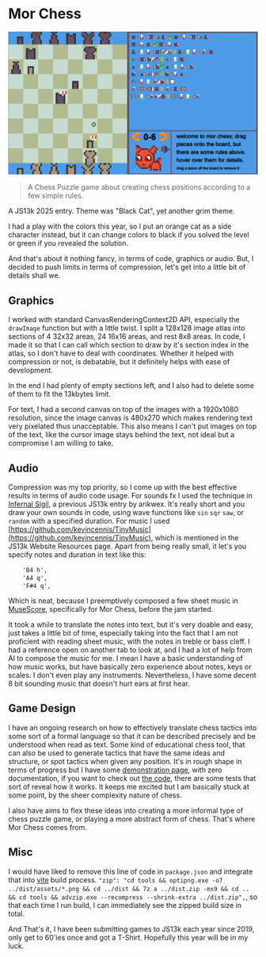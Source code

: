 # Mor Chess

![box-art](design/box-art.png)


> A Chess Puzzle game about creating chess positions according to a few simple rules. 

A JS13k 2025 entry. Theme was "Black Cat", yet another grim theme.

I had a play with the colors this year, so I put an orange cat as a side character instead, but it can change colors to black if you solved the level or green if you revealed the solution.

And that's about it nothing fancy, in terms of code, graphics or audio. But, I decided to push limits in terms of compression, let's get into a little bit of details shall we.


## Graphics

I worked with standard CanvasRenderingContext2D API, especially the `drawImage` function but with a little twist. I split a 128x128 image atlas into sections of 4 32x32 areas, 24 16x16 areas, and rest 8x8 areas. In code, I made it so that I can call which section to draw by it's section index in the atlas, so I don't have to deal with coordinates. Whether it helped with compression or not, is debatable, but it definitely helps with ease of development.

In the end I had plenty of empty sections left, and I also had to delete some of them to fit the 13kbytes limit.

For text, I had a second canvas on top of the images with a 1920x1080 resolution, since the image canvas is 480x270 which makes rendering text very pixelated thus unacceptable. This also means I can't put images on top of the text, like the cursor image stays behind the text, not ideal but a compromise I am willing to take.


## Audio

Compression was my top priority, so I come up with the best effective results in terms of audio code usage.
For sounds fx I used the technique in [Infernal Sigil](https://github.com/arikwex/infernal-sigil), a previous JS13k entry by arikwex. It's really short and you draw your own sounds in code, using wave functions like `sin` `sqr` `saw`, or `random` with a specified duration.
For music I used [https://github.com/kevincennis/TinyMusic](https://github.com/kevincennis/TinyMusic), which is mentioned in the JS13k Website Resources page. Apart from being really small, it let's you specify notes and duration in text like this:

```
    'B4 h',
    'A4 q',
    'F#4 q',
```

Which is neat, because I preemptively composed a few sheet music in [MuseScore](https://musescore.org), specifically for Mor Chess, before the jam started.

It took a while to translate the notes into text, but it's very doable and easy, just takes a little bit of time, especially taking into the fact that I am not proficient with reading sheet music, with the notes in treble or bass cleff. I had a reference open on another tab to look at, and I had a lot of help from AI to compose the music for me. I mean I have a basic understanding of how music works, but have basically zero experience about notes, keys or scales. I don't even play any instruments. Nevertheless, I have some decent 8 bit sounding music that doesn't hurt ears at first hear.

## Game Design

I have an ongoing research on how to effectively translate chess tactics into some sort of a formal language so that it can be described precisely and be understood when read as text. Some kind of educational chess tool, that can also be used to generate tactics that have the same ideas and structure, or spot tactics when given any position. It's in rough shape in terms of progress but I have some [demonstration page](https://eguneys.github.io/tactics-filter-2002-26/), with zero documentation, if you want to check out [the code](https://github.com/eguneys/hopefox/blob/main/test/mor_gen6.test.ts), there are some tests that sort of reveal how it works. It keeps me excited but I am basically stuck at some point, by the sheer complexity nature of chess.


I also have aims to flex these ideas into creating a more informal type of chess puzzle game, or playing a more abstract form of chess. That's where Mor Chess comes from.


## Misc

I would have liked to remove this line of code in `package.json` and integrate that into [vite](https://vite.dev/) build process. `"zip": "cd tools && optipng.exe -o7 ../dist/assets/*.png && cd ../dist && 7z a ../dist.zip -mx9 && cd .. && cd tools && advzip.exe --recompress --shrink-extra ../dist.zip",`, so that each time I run build, I can immediately see the zipped build size in total.


And That's it, I have been submitting games to JS13k each year since 2019, only get to 60'ies once and got a T-Shirt. Hopefully this year will be in my luck.